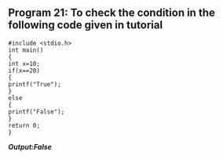 ## Program 21: To check the condition in the following code given in tutorial
```
#include <stdio.h>
int main()
{
int x=10;
if(x==20)
{
printf("True");
}
else
{
printf("False");
}
return 0;
}
```
***Output:False***
